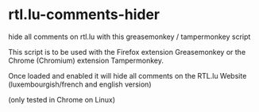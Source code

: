 # rtl.lu-comments-hider
hide all comments on rtl.lu with this greasemonkey / tampermonkey script

This script is to be used with the Firefox extension Greasemonkey or the Chrome (Chromium) extension Tampermonkey.

Once loaded and enabled it will hide all comments on the RTL.lu Website (luxembourgish/french and english version)

(only tested in Chrome on Linux)
